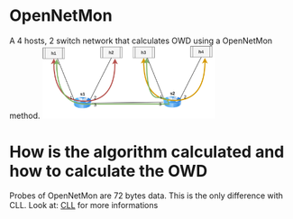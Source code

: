 # OpenNetMon
A 4 hosts, 2 switch network that calculates OWD using a OpenNetMon method.
<img src="/misc/img/P4img-test_CLL.png" alt="cll.png" style="zoom:30%;"/> 

# How is the algorithm calculated and how to calculate the OWD
Probes of OpenNetMon are 72 bytes data. This is the only difference with CLL.
Look at: [CLL](/test_algorithms/Controller_in_the_loop/) for more informations
